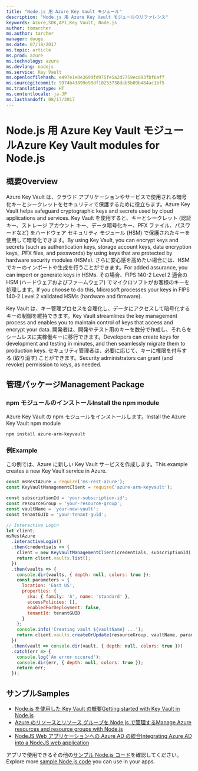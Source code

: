```yaml
---
title: "Node.js 用 Azure Key Vault モジュール"
description: "Node.js 用 Azure Key Vault モジュールのリファレンス"
keywords: Azure,SDK,API,Key Vault, Node.js
author: tomarcher
ms.author: tarcher
manager: douge
ms.date: 07/18/2017
ms.topic: article
ms.prod: azure
ms.technology: azure
ms.devlang: nodejs
ms.service: Key Vault
ms.openlocfilehash: e497e1e0e369dfd975fe5a2d7759ec893fbf6aff
ms.sourcegitcommit: 9974b43899e98df10253738dab5b09b484ac1bf5
ms.translationtype: HT
ms.contentlocale: ja-JP
ms.lasthandoff: 08/17/2017
---
```

# <a name="azure-key-vault-modules-for-nodejs"></a><span data-ttu-id="d5df8-104">Node.js 用 Azure Key Vault モジュール</span><span class="sxs-lookup"><span data-stu-id="d5df8-104">Azure Key Vault modules for Node.js</span></span>

## <a name="overview"></a><span data-ttu-id="d5df8-105">概要</span><span class="sxs-lookup"><span data-stu-id="d5df8-105">Overview</span></span>

<span data-ttu-id="d5df8-106">Azure Key Vault は、クラウド アプリケーションやサービスで使用される暗号化キーとシークレットをセキュリティで保護するために役立ちます。</span><span class="sxs-lookup"><span data-stu-id="d5df8-106">Azure Key Vault helps safeguard cryptographic keys and secrets used by cloud applications and services.</span></span> <span data-ttu-id="d5df8-107">Key Vault を使用すると、キーとシークレット (認証キー、ストレージ アカウント キー、データ暗号化キー、PFX ファイル、パスワードなど) をハードウェア セキュリティ モジュール (HSM) で保護されたキーを使用して暗号化できます。</span><span class="sxs-lookup"><span data-stu-id="d5df8-107">By using Key Vault, you can encrypt keys and secrets (such as authentication keys, storage account keys, data encryption keys, .PFX files, and passwords) by using keys that are protected by hardware security modules (HSMs).</span></span> <span data-ttu-id="d5df8-108">さらに安心感を高めたい場合には、HSM でキーのインポートや生成を行うことができます。</span><span class="sxs-lookup"><span data-stu-id="d5df8-108">For added assurance, you can import or generate keys in HSMs.</span></span> <span data-ttu-id="d5df8-109">その場合、FIPS 140-2 Level 2 適合の HSM (ハードウェアおよびファームウェア) でマイクロソフトがお客様のキーを処理します。</span><span class="sxs-lookup"><span data-stu-id="d5df8-109">If you choose to do this, Microsoft processes your keys in FIPS 140-2 Level 2 validated HSMs (hardware and firmware).</span></span>

<span data-ttu-id="d5df8-110">Key Vault は、キー管理プロセスを合理化し、データにアクセスして暗号化するキーの制御を維持できます。</span><span class="sxs-lookup"><span data-stu-id="d5df8-110">Key Vault streamlines the key management process and enables you to maintain control of keys that access and encrypt your data.</span></span> <span data-ttu-id="d5df8-111">開発者は、開発やテスト用のキーを数分で作成し、それらをシームレスに実稼働キーに移行できます。</span><span class="sxs-lookup"><span data-stu-id="d5df8-111">Developers can create keys for development and testing in minutes, and then seamlessly migrate them to production keys.</span></span> <span data-ttu-id="d5df8-112">セキュリティ管理者は、必要に応じて、キーに権限を付与する (取り消す) ことができます。</span><span class="sxs-lookup"><span data-stu-id="d5df8-112">Security administrators can grant (and revoke) permission to keys, as needed.</span></span>

## <a name="management-package"></a><span data-ttu-id="d5df8-113">管理パッケージ</span><span class="sxs-lookup"><span data-stu-id="d5df8-113">Management Package</span></span>

### <a name="install-the-npm-module"></a><span data-ttu-id="d5df8-114">npm モジュールのインストール</span><span class="sxs-lookup"><span data-stu-id="d5df8-114">Install the npm module</span></span> 

<span data-ttu-id="d5df8-115">Azure Key Vault の npm モジュールをインストールします。</span><span class="sxs-lookup"><span data-stu-id="d5df8-115">Install the Azure Key Vault npm module</span></span>

```bash
npm install azure-arm-keyvault
```

### <a name="example"></a><span data-ttu-id="d5df8-116">例</span><span class="sxs-lookup"><span data-stu-id="d5df8-116">Example</span></span>

<span data-ttu-id="d5df8-117">この例では、Azure に新しい Key Vault サービスを作成します。</span><span class="sxs-lookup"><span data-stu-id="d5df8-117">This example creates a new Key Vault service in Azure.</span></span>

```javascript
const msRestAzure = require('ms-rest-azure');
const KeyVaultManagementClient = require('azure-arm-keyvault');

const subscriptionId = 'your-subscription-id';
const resourceGroup = 'your-resource-group';
const vaultName = 'your-new-vault';
const tenantGUID = 'your-tenant-guid';

// Interactive Login
let client;
msRestAzure
  .interactiveLogin()
  .then(credentials => {
    client = new KeyVaultManagementClient(credentials, subscriptionId);
    return client.vaults.list();
  })
  .then(vaults => {
    console.dir(vaults, { depth: null, colors: true });
    const parameters = {
      location: 'East US',
      properties: {
        sku: { family: 'A', name: 'standard' },
        accessPolicies: [],
        enabledForDeployment: false,
        tenantId: tenantGUID
      }
    };
    console.info('Creating vault ${vaultName} ...');
    return client.vaults.createOrUpdate(resourceGroup, vaultName, parameters);
  })
  .then(vault => console.dir(vault, { depth: null, colors: true }))
  .catch(err => {
    console.log('An error occured');
    console.dir(err, { depth: null, colors: true });
    return err;
  });
```

## <a name="samples"></a><span data-ttu-id="d5df8-118">サンプル</span><span class="sxs-lookup"><span data-stu-id="d5df8-118">Samples</span></span>

- [<span data-ttu-id="d5df8-119">Node.js を使用した Key Vault の概要</span><span class="sxs-lookup"><span data-stu-id="d5df8-119">Getting started with Key Vault in Node.js</span></span>](https://azure.microsoft.com/resources/samples/key-vault-node-getting-started/)
- [<span data-ttu-id="d5df8-120">Azure のリソースとリソース グループを Node.js で管理する</span><span class="sxs-lookup"><span data-stu-id="d5df8-120">Manage Azure resources and resource groups with Node.js</span></span>](https://azure.microsoft.com/resources/samples/resource-manager-node-resources-and-groups/) 
- [<span data-ttu-id="d5df8-121">NodeJS Web アプリケーションへの Azure AD の統合</span><span class="sxs-lookup"><span data-stu-id="d5df8-121">Integrating Azure AD into a NodeJS web application</span></span>](https://azure.microsoft.com/resources/samples/active-directory-node-webapp-openidconnect/) 

<span data-ttu-id="d5df8-122">アプリで使用できるその他の[サンプル Node.js コード](https://azure.microsoft.com/resources/samples/?platform=nodejs)を確認してください。</span><span class="sxs-lookup"><span data-stu-id="d5df8-122">Explore more [sample Node.js code](https://azure.microsoft.com/resources/samples/?platform=nodejs) you can use in your apps.</span></span>
